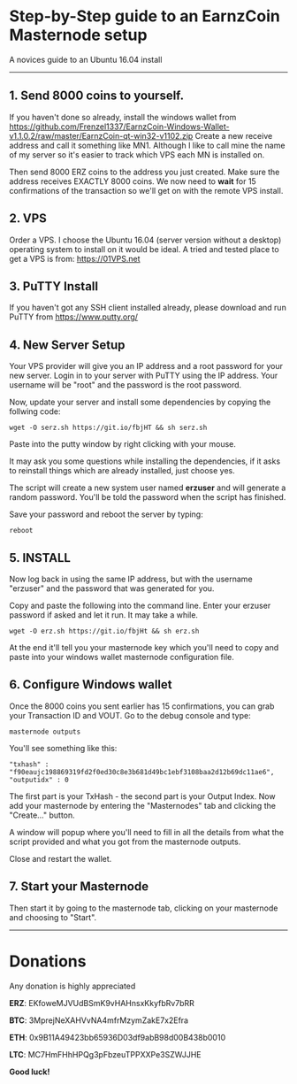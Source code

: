 # Step-by-Step guide to an EarnzCoin Masternode setup
A novices guide to an Ubuntu 16.04 install

***

## 1. Send 8000 coins to yourself.

If you haven't done so already, install the windows wallet from https://github.com/Frenzel1337/EarnzCoin-Windows-Wallet-v1.1.0.2/raw/master/EarnzCoin-qt-win32-v1102.zip 
Create a new receive address and call it something like MN1. Although I like to call mine the name of my server so it's easier to track which VPS each MN is installed on.

Then send 8000 ERZ coins to the address you just created. Make sure the address receives EXACTLY 8000 coins.
We now need to **wait** for 15 confirmations of the transaction so we'll get on with the remote VPS install.



## 2. VPS

Order a VPS. I choose the Ubuntu 16.04 (server version without a desktop) operating system to install on it would be ideal.
A tried and tested place to get a VPS is from: https://01VPS.net 



## 3. PuTTY Install

If you haven't got any SSH client installed already, please download and run PuTTY from https://www.putty.org/



## 4. New Server Setup

Your VPS provider will give you an IP address and a root password for your new server.
Login in to your server with PuTTY using the IP address. Your username will be "root" and the password is the root password.

Now, update your server and install some dependencies by copying the follwing code:

```
wget -O serz.sh https://git.io/fbjHT && sh serz.sh
```

Paste into the putty window by right clicking with your mouse.

It may ask you some questions while installing the dependencies, if it asks to reinstall things which are already installed, just choose yes.

The script will create a new system user named **erzuser** and will generate a random password.
You'll be told the password when the script has finished.

Save your password and reboot the server by typing:

```
reboot
```



## 5. INSTALL

Now log back in using the same IP address, but with the username "erzuser" and the password that was generated for you.

Copy and paste the following into the command line. Enter your erzuser password if asked and let it run. It may take a while.

```
wget -O erz.sh https://git.io/fbjHt && sh erz.sh
```

At the end it'll tell you your masternode key which you'll need to copy and paste into your windows wallet masternode configuration file.


## 6. Configure Windows wallet

Once the 8000 coins you sent earlier has 15 confirmations, you can grab your Transaction ID and VOUT.
Go to the debug console and type:

```
masternode outputs
```

You'll see something like this:

```
"txhash" : "f90eaujc198869319fd2f0ed30c8e3b681d49bc1ebf3108baa2d12b69dc11ae6",
"outputidx" : 0
```

The first part is your TxHash - the second part is your Output Index.
Now add your masternode by entering the "Masternodes" tab and clicking the "Create..." button.

A window will popup where you'll need to fill in all the details from what the script provided and what you got from the masternode outputs.

Close and restart the wallet.


## 7. Start your Masternode

Then start it by going to the masternode tab, clicking on your masternode and choosing to "Start".


***


# Donations

Any donation is highly appreciated  





**ERZ**: EKfoweMJVUdBSmK9vHAHnsxKkyfbRv7bRR 

**BTC**: 3MprejNeXAHVvNA4mfrMzymZakE7x2Efra 

**ETH**: 0x9B11A49423bb65936D03df9abB98d00B438b0010 

**LTC**: MC7HmFHhHPQg3pFbzeuTPPXXPe3SZWJJHE 





**Good luck!**
